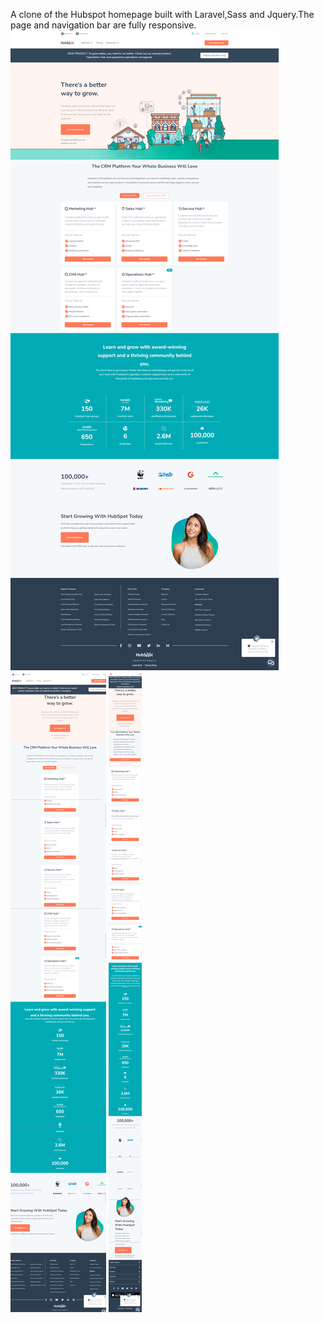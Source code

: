 A clone of the Hubspot homepage built with Laravel,Sass and Jquery.The page and navigation bar are fully responsive.
![](screen/hubd.png)
![](screen/hubt.png)
![](screen/hubm.png)
